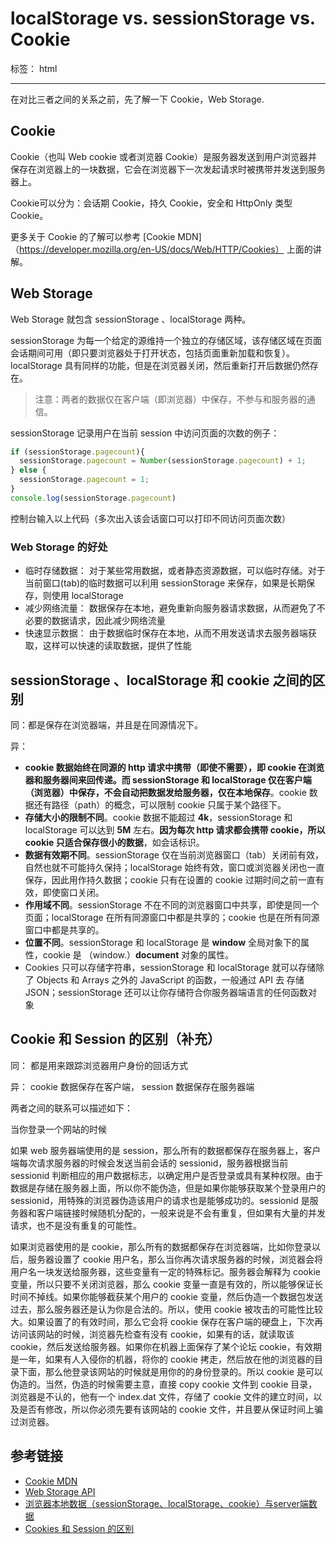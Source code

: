 ﻿# localStorage vs. sessionStorage vs. Cookie

标签： html

---

在对比三者之间的关系之前，先了解一下 Cookie，Web Storage.

## Cookie

Cookie（也叫 Web cookie 或者浏览器 Cookie）是服务器发送到用户浏览器并保存在浏览器上的一块数据，它会在浏览器下一次发起请求时被携带并发送到服务器上。

Cookie可以分为：会话期 Cookie，持久 Cookie，安全和 HttpOnly 类型Cookie。

更多关于 Cookie 的了解可以参考 [Cookie MDN]（https://developer.mozilla.org/en-US/docs/Web/HTTP/Cookies） 上面的讲解。

## Web Storage

Web Storage 就包含 sessionStorage 、localStorage 两种。

sessionStorage 为每一个给定的源维持一个独立的存储区域，该存储区域在页面会话期间可用（即只要浏览器处于打开状态，包括页面重新加载和恢复）。
localStorage 具有同样的功能，但是在浏览器关闭，然后重新打开后数据仍然存在。

>注意：两者的数据仅在客户端（即浏览器）中保存，不参与和服务器的通信。

sessionStorage 记录用户在当前 session 中访问页面的次数的例子：

```js
if (sessionStorage.pagecount){
  sessionStorage.pagecount = Number(sessionStorage.pagecount) + 1;
} else {
  sessionStorage.pagecount = 1;
}
console.log(sessionStorage.pagecount)
```

控制台输入以上代码（多次出入该会话窗口可以打印不同访问页面次数）

### Web Storage 的好处

- 临时存储数据： 对于某些常用数据，或者静态资源数据，可以临时存储。对于当前窗口(tab)的临时数据可以利用 sessionStorage 来保存，如果是长期保存，则使用 localStorage
- 减少网络流量： 数据保存在本地，避免重新向服务器请求数据，从而避免了不必要的数据请求，因此减少网络流量
- 快速显示数据： 由于数据临时保存在本地，从而不用发送请求去服务器端获取，这样可以快速的读取数据，提供了性能

## sessionStorage 、localStorage 和 cookie 之间的区别

同：都是保存在浏览器端，并且是在同源情况下。

异：

- **cookie 数据始终在同源的 http 请求中携带（即使不需要），即 cookie 在浏览器和服务器间来回传递。而 sessionStorage 和 localStorage 仅在客户端（浏览器）中保存，不会自动把数据发给服务器，仅在本地保存**。cookie 数据还有路径（path）的概念，可以限制 cookie 只属于某个路径下。
- **存储大小的限制不同**。cookie 数据不能超过 **4k**，sessionStorage 和 localStorage 可以达到 **5M** 左右。**因为每次 http 请求都会携带 cookie，所以 cookie 只适合保存很小的数据**，如会话标识。
- **数据有效期不同**。sessionStorage 仅在当前浏览器窗口（tab）关闭前有效，自然也就不可能持久保持；localStorage 始终有效，窗口或浏览器关闭也一直保存，因此用作持久数据；cookie 只有在设置的 cookie 过期时间之前一直有效，即使窗口关闭。
- **作用域不同**。sessionStorage 不在不同的浏览器窗口中共享，即使是同一个页面；localStorage 在所有同源窗口中都是共享的；cookie 也是在所有同源窗口中都是共享的。
- **位置不同**。sessionStorage 和 localStorage 是 **window** 全局对象下的属性，cookie 是 （window.）**document** 对象的属性。
- Cookies 只可以存储字符串，sessionStorage 和 localStorage 就可以存储除了 Objects 和 Arrays 之外的 JavaScript 的函数，一般通过 API 去 存储 JSON；sessionStorage 还可以让你存储符合你服务器端语言的任何函数对象

## Cookie 和 Session 的区别（补充）

同： 都是用来跟踪浏览器用户身份的回话方式

异： cookie 数据保存在客户端， session 数据保存在服务器端

两者之间的联系可以描述如下：

当你登录一个网站的时候

如果 web 服务器端使用的是 session，那么所有的数据都保存在服务器上，客户端每次请求服务器的时候会发送当前会话的 sessionid，服务器根据当前 sessionid 判断相应的用户数据标志，以确定用户是否登录或具有某种权限。由于数据是存储在服务器上面，所以你不能伪造，但是如果你能够获取某个登录用户的 sessionid，用特殊的浏览器伪造该用户的请求也是能够成功的。sessionid 是服务器和客户端链接时候随机分配的，一般来说是不会有重复，但如果有大量的并发请求，也不是没有重复的可能性。
 
如果浏览器使用的是 cookie，那么所有的数据都保存在浏览器端，比如你登录以后，服务器设置了 cookie 用户名，那么当你再次请求服务器的时候，浏览器会将用户名一块发送给服务器，这些变量有一定的特殊标记。服务器会解释为 cookie 变量，所以只要不关闭浏览器，那么 cookie 变量一直是有效的，所以能够保证长时间不掉线。如果你能够截获某个用户的 cookie 变量，然后伪造一个数据包发送过去，那么服务器还是认为你是合法的。所以，使用 cookie 被攻击的可能性比较大。如果设置了的有效时间，那么它会将 cookie 保存在客户端的硬盘上，下次再访问该网站的时候，浏览器先检查有没有 cookie，如果有的话，就读取该 cookie，然后发送给服务器。如果你在机器上面保存了某个论坛 cookie，有效期是一年，如果有人入侵你的机器，将你的  cookie 拷走，然后放在他的浏览器的目录下面，那么他登录该网站的时候就是用你的的身份登录的。所以 cookie 是可以伪造的。当然，伪造的时候需要主意，直接 copy cookie 文件到 cookie 目录，浏览器是不认的，他有一个 index.dat 文件，存储了 cookie 文件的建立时间，以及是否有修改，所以你必须先要有该网站的 cookie 文件，并且要从保证时间上骗过浏览器。

## 参考链接

- [Cookie MDN](https://developer.mozilla.org/en-US/docs/Web/HTTP/Cookies)
- [Web Storage API](https://developer.mozilla.org/en-US/docs/Web/API/Web_Storage_API)
- [浏览器本地数据（sessionStorage、localStorage、cookie）与server端数据  ](http://han.guokai.blog.163.com/blog/static/13671827120112694851799/)
- [Cookies 和 Session 的区别](http://blog.csdn.net/axin66ok/article/details/6175522)
